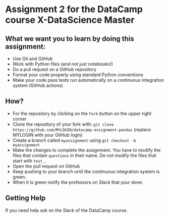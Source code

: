 # Assignment 2 for the DataCamp course X-DataScience Master

## What we want you to learn by doing this assignment:

  - Use Git and GitHub
  - Work with Python files (and not just notebooks!)
  - Do a pull request on a GitHub repository
  - Format your code properly using standard Python conventions
  - Make your code pass tests run automatically on a continuous integration system (GitHub actions)

## How?

  - For the repository by clicking on the `Fork` button on the upper right corner
  - Clone the repository of your fork with: `git clone https://github.com/MYLOGIN/datacamp-assignment-pandas` (replace MYLOGIN with your GitHub login)
  - Create a branch called `myassignment` using `git checkout -b myassignment`
  - Make the changes to complete the assignment. You have to modify the files that contain `questions` in their name. Do not modify the files that start with `test_`.
  - Open the pull request on GitHub
  - Keep pushing to your branch until the continuous integration system is green.
  - When it is green notify the professors on Slack that your done.

## Getting Help

If you need help ask on the Slack of the DataCamp course.
